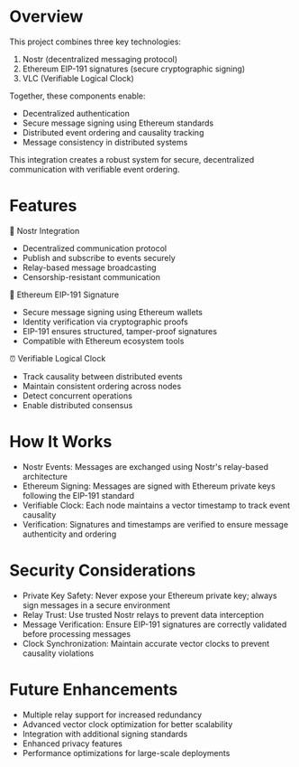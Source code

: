 # Overview

This project combines three key technologies:

1. Nostr (decentralized messaging protocol)
2. Ethereum EIP-191 signatures (secure cryptographic signing)
3. VLC (Verifiable Logical Clock)

Together, these components enable:
- Decentralized authentication
- Secure message signing using Ethereum standards
- Distributed event ordering and causality tracking
- Message consistency in distributed systems

This integration creates a robust system for secure, decentralized communication with verifiable event ordering.

# Features

🔗 Nostr Integration
* Decentralized communication protocol
* Publish and subscribe to events securely
* Relay-based message broadcasting
* Censorship-resistant communication

🔑 Ethereum EIP-191 Signature
* Secure message signing using Ethereum wallets
* Identity verification via cryptographic proofs
* EIP-191 ensures structured, tamper-proof signatures
* Compatible with Ethereum ecosystem tools

⏰ Verifiable Logical Clock
* Track causality between distributed events
* Maintain consistent ordering across nodes
* Detect concurrent operations
* Enable distributed consensus

# How It Works

* Nostr Events: Messages are exchanged using Nostr's relay-based architecture
* Ethereum Signing: Messages are signed with Ethereum private keys following the EIP-191 standard
* Verifiable Clock: Each node maintains a vector timestamp to track event causality
* Verification: Signatures and timestamps are verified to ensure message authenticity and ordering

# Security Considerations

* Private Key Safety: Never expose your Ethereum private key; always sign messages in a secure environment
* Relay Trust: Use trusted Nostr relays to prevent data interception
* Message Verification: Ensure EIP-191 signatures are correctly validated before processing messages
* Clock Synchronization: Maintain accurate vector clocks to prevent causality violations

# Future Enhancements

* Multiple relay support for increased redundancy
* Advanced vector clock optimization for better scalability
* Integration with additional signing standards
* Enhanced privacy features
* Performance optimizations for large-scale deployments
